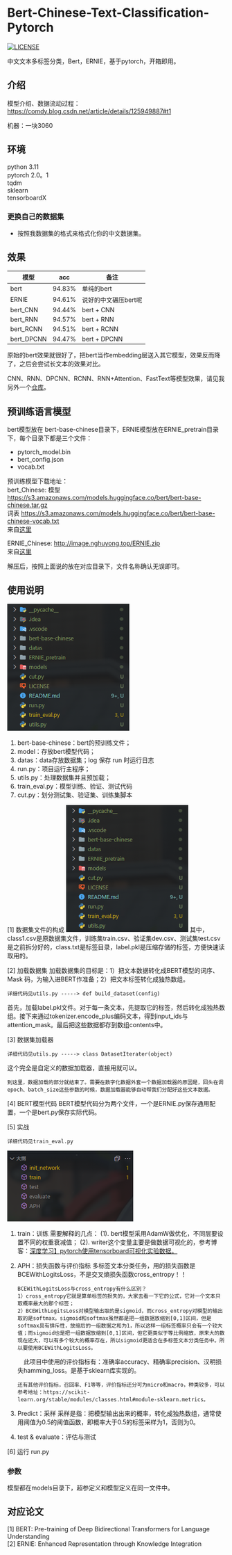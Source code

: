 # Bert-Chinese-Text-Classification-Pytorch
[![LICENSE](https://img.shields.io/badge/license-Anti%20996-blue.svg)](https://github.com/996icu/996.ICU/blob/master/LICENSE)

中文文本多标签分类，Bert，ERNIE，基于pytorch，开箱即用。

## 介绍
模型介绍、数据流动过程：<https://comdy.blog.csdn.net/article/details/125949887#t1>

机器：一块3060

## 环境
python 3.11  
pytorch 2.0。1  
tqdm  
sklearn  
tensorboardX  



### 更换自己的数据集
 - 按照我数据集的格式来格式化你的中文数据集。  


## 效果

模型|acc|备注
--|--|--
bert|94.83%|单纯的bert
ERNIE|94.61%|说好的中文碾压bert呢  
bert_CNN|94.44%|bert + CNN  
bert_RNN|94.57%|bert + RNN  
bert_RCNN|94.51%|bert + RCNN  
bert_DPCNN|94.47%|bert + DPCNN  

原始的bert效果就很好了，把bert当作embedding层送入其它模型，效果反而降了，之后会尝试长文本的效果对比。

CNN、RNN、DPCNN、RCNN、RNN+Attention、FastText等模型效果，请见我另外一个[仓库](https://github.com/649453932/Chinese-Text-Classification-Pytorch)。  

## 预训练语言模型
bert模型放在 bert-base-chinese目录下，ERNIE模型放在ERNIE_pretrain目录下，每个目录下都是三个文件：
 - pytorch_model.bin  
 - bert_config.json  
 - vocab.txt  

预训练模型下载地址：  
bert_Chinese: 模型 https://s3.amazonaws.com/models.huggingface.co/bert/bert-base-chinese.tar.gz  
              词表 https://s3.amazonaws.com/models.huggingface.co/bert/bert-base-chinese-vocab.txt  
来自[这里](https://github.com/huggingface/pytorch-transformers)   


ERNIE_Chinese: http://image.nghuyong.top/ERNIE.zip  
来自[这里](https://github.com/nghuyong/ERNIE-Pytorch)  

解压后，按照上面说的放在对应目录下，文件名称确认无误即可。  

## 使用说明
![Alt text](image/md/image.png)

1. bert-base-chinese：bert的预训练文件；
2. model：存放bert模型代码；
3. datas：data存放数据集；log 保存 run 时运行日志
4. run.py：项目运行主程序；
5. utils.py：处理数据集并且预加载；
6. train_eval.py：模型训练、验证、测试代码
7. cut.py：划分测试集、验证集、训练集脚本

[1] 数据集文件的构成
![!\[Alt text\](image.png)](image/md/image.png)
其中，class1.csv是原数据集文件，训练集train.csv、验证集dev.csv、测试集test.csv是之前拆分好的，class.txt是标签目录，label.pkl是压缩存储的标签，方便快速读取用的。

[2] 加载数据集
加载数据集的目标是：1）把文本数据转化成BERT模型的词序、Mask 码，为输入进BERT作准备；2）把文本标签转化成独热数组。

```text
详细代码见utils.py -----> def build_dataset(config)
```

首先，加载label.pkl文件。对于每一条文本，先提取它的标签，然后转化成独热数组。接下来通过tokenizer.encode_plus编码文本，得到input_ids与attention_mask。最后把这些数据都存到数组contents中。

[3] 数据集加载器

```text
详细代码见utils.py -----> class DatasetIterater(object)
```
这个完全是自定义的数据加载器，直接用就可以。

`到这里，数据加载的部分就结束了。需要在数字化数据外套一个数据加载器的原因是，回头在调epoch、batch_size这些参数的时候，数据加载器能够自动帮我们分配好这些文本数据。`

[4] BERT模型代码
BERT模型代码分为两个文件，一个是ERNIE.py保存通用配置，一个是bert.py保存实际代码。

[5] 实战

```text
详细代码见train_eval.py
```
![!\[Alt text\](image.png)](image/md/image3.png)
1. train：训练
    需要解释的几点：
    (1). bert模型采用AdamW做优化，不同层要设置不同的权重衰减值；
    (2). writer这个变量主要是做数据可视化的，参考博客：[深度学习】pytorch使用tensorboard可视化实验数据。](https://blog.csdn.net/qq_43592352/article/details/125859737)
2. APH：损失函数与评价指标
    多标签文本分类任务，用的损失函数是BCEWithLogitsLoss，不是交叉熵损失函数cross_entropy！！
    ```text
    BCEWithLogitsLoss与cross_entropy有什么区别？
    1）cross_entropy它就是算单标签的损失的，大家去看一下它的公式，它对一个文本只取概率最大的那个标签；
    2）BCEWithLogitsLoss对模型输出取的是sigmoid，而cross_entropy对模型的输出取的是softmax。sigmoid和softmax虽然都是把一组数据放缩到[0,1]区间，但是softmax具有排斥性，放缩后的一组数据之和为1，所以这样一组标签概率只会有一个较大值；而sigmoid也是把一组数据放缩到[0,1]区间，但它更类似于等比例缩放，原来大的数现在还大，可以有多个较大的概率存在，所以sigmoid更适合在多标签文本分类任务中。所以要使用BCEWithLogitsLoss。
    ```
     此项目中使用的评价指标有：准确率accuracy、精确率precision、汉明损失hamming_loss。是基于sklearn库实现的。
    ```text
    还有其他评价指标，召回率、F1等等，评价指标还分可为micro和macro，种类较多，可以参考地址：https://scikit-learn.org/stable/modules/classes.html#module-sklearn.metrics。
    ```

3. Predict：采样
    采样是指：把模型输出出来的概率，转化成独热数组，通常使用阈值为0.5的阈值函数，即概率大于0.5的标签采样为1，否则为0。

4. test & evaluate：评估与测试

[6] 运行
run.py

### 参数
模型都在models目录下，超参定义和模型定义在同一文件中。  



## 对应论文
[1] BERT: Pre-training of Deep Bidirectional Transformers for Language Understanding  
[2] ERNIE: Enhanced Representation through Knowledge Integration  
